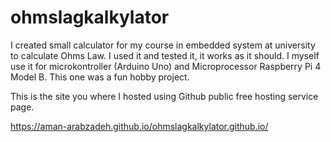# ohmslagkalkylator
I created small calculator for my course in embedded system at university to calculate Ohms Law. I used it and tested it, it works as it should. I myself use it  for microkontroller (Arduino Uno) and Microprocessor Raspberry Pi 4 Model B. This one was a fun hobby project. 


This is the site you where I hosted using Github public free hosting service page. 

https://aman-arabzadeh.github.io/ohmslagkalkylator.github.io/


